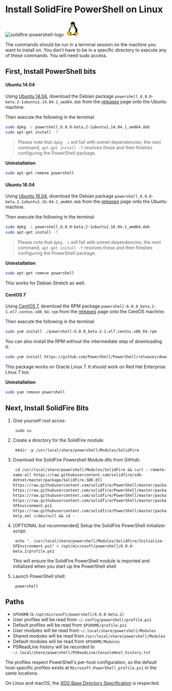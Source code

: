 # Install SolidFire PowerShell on Linux

![solidfire-powershell-logo](../../Installer/product.png) ![linux-logo](linux-logo-small.png)

The commands should be run in a terminal session on the machine you want to install on. You don't have to be in a specific directory to execute any of these commands. You will need sudo access. 

## First, Install PowerShell bits

#### Ubuntu 14.04

Using [Ubuntu 14.04][], download the Debian package
`powershell_6.0.0-beta.2-1ubuntu1.14.04.1_amd64.deb`
from the [releases][] page onto the Ubuntu machine.

Then execute the following in the terminal:

```sh
sudo dpkg -i powershell_6.0.0-beta.2-1ubuntu1.14.04.1_amd64.deb
sudo apt-get install -f
```

> Please note that `dpkg -i` will fail with unmet dependencies;
> the next command, `apt-get install -f` resolves these
> and then finishes configuring the PowerShell package.

**Uninstallation**

```sh
sudo apt-get remove powershell
```

[Ubuntu 14.04]: http://releases.ubuntu.com/14.04/

#### Ubuntu 16.04

Using [Ubuntu 16.04][], download the Debian package
`powershell_6.0.0-beta.2-1ubuntu1.16.04.1_amd64.deb`
from the [releases][] page onto the Ubuntu machine.

Then execute the following in the terminal:

```sh
sudo dpkg -i powershell_6.0.0-beta.2-1ubuntu1.16.04.1_amd64.deb
sudo apt-get install -f
```

> Please note that `dpkg -i` will fail with unmet dependencies;
> the next command, `apt-get install -f` resolves these
> and then finishes configuring the PowerShell package.

**Uninstallation**

```sh
sudo apt-get remove powershell
```

[Ubuntu 16.04]: http://releases.ubuntu.com/16.04/

This works for Debian Stretch as well.

#### CentOS 7

Using [CentOS 7][], download the RPM package
`powershell-6.0.0_beta.2-1.el7.centos.x86_64.rpm`
from the [releases][] page onto the CentOS machine.

Then execute the following in the terminal:

```sh
sudo yum install ./powershell-6.0.0_beta.2-1.el7.centos.x86_64.rpm
```

You can also install the RPM without the intermediate step of downloading it:

```sh
sudo yum install https://github.com/PowerShell/PowerShell/releases/download/v6.0.0-beta.2/powershell-6.0.0_beta.2-1.el7.centos.x86_64.rpm
```

This package works on Oracle Linux 7. It should work on Red Hat Enterprise Linux 7 too.

**Uninstallation**

```sh
sudo yum remove powershell
```

[CentOS 7]: https://www.centos.org/download/
    
## Next, Install SolidFire Bits
1. Give yourself root acces:

        sudo su

1. Create a directory for the SolidFire module:

        mkdir -p /usr/local/share/powershell/Modules/SolidFire

1. Download the SolidFire Powershell Module dlls from GitHub:

        cd /usr/local/share/powershell/Modules/SolidFire && curl --remote-name-all https://raw.githubusercontent.com/solidfire/sdk-dotnet/master/package/SolidFire.SDK.dll https://raw.githubusercontent.com/solidfire/PowerShell/master/packages/Newtonsoft.Json.dll https://raw.githubusercontent.com/solidfire/PowerShell/master/packages/SolidFire.dll https://raw.githubusercontent.com/solidfire/PowerShell/master/packages/SolidFire.psd1 https://raw.githubusercontent.com/solidfire/PowerShell/master/packages/Initialize-SFEnvironment.ps1 https://raw.githubusercontent.com/solidfire/PowerShell/master/packages/SolidFire.dll-help.xml >/dev/null && cd -
   
1. [OPTIONAL but recommended] Setup the SolidFire PowerShell initializer script:

	    echo ". /usr/local/share/powershell/Modules/SolidFire/Initialize-SFEnvironment.ps1" > /opt/microsoft/powershell/6.0.0-beta.2/profile.ps1
	
	This will ensure the SolidFire PowerShell module is imported and initialized when you start up the PowerShell shell 

1. Launch PowerShell shell:

        powershell

## Paths

* `$PSHOME` is `/opt/microsoft/powershell/6.0.0-beta.2/`
* User profiles will be read from `~/.config/powershell/profile.ps1`
* Default profiles will be read from `$PSHOME/profile.ps1`
* User modules will be read from `~/.local/share/powershell/Modules`
* Shared modules will be read from `/usr/local/share/powershell/Modules`
* Default modules will be read from `$PSHOME/Modules`
* PSReadLine history will be recorded to `~/.local/share/powershell/PSReadLine/ConsoleHost_history.txt`

The profiles respect PowerShell's per-host configuration,
so the default host-specific profiles exists at `Microsoft.PowerShell_profile.ps1` in the same locations.

On Linux and macOS, the [XDG Base Directory Specification][xdg-bds] is respected.

[releases]: https://github.com/PowerShell/PowerShell/releases/tag/v6.0.0-beta.2
[xdg-bds]: https://specifications.freedesktop.org/basedir-spec/basedir-spec-latest.html
